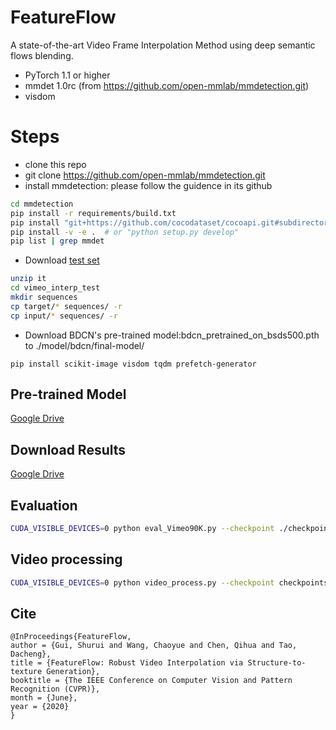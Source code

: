# FeatureFlow

A state-of-the-art Video Frame Interpolation Method using deep semantic flows blending.

* PyTorch 1.1 or higher
* mmdet 1.0rc (from https://github.com/open-mmlab/mmdetection.git)
* visdom

# Steps
* clone this repo
* git clone https://github.com/open-mmlab/mmdetection.git
* install mmdetection: please follow the guidence in its github
```bash
cd mmdetection
pip install -r requirements/build.txt
pip install "git+https://github.com/cocodataset/cocoapi.git#subdirectory=PythonAPI"
pip install -v -e .  # or "python setup.py develop"
pip list | grep mmdet
```
* Download [test set](http://data.csail.mit.edu/tofu/testset/vimeo_interp_test.zip)
```bash
unzip it
cd vimeo_interp_test
mkdir sequences
cp target/* sequences/ -r
cp input/* sequences/ -r
```
* Download BDCN's pre-trained model:bdcn_pretrained_on_bsds500.pth to ./model/bdcn/final-model/
```
pip install scikit-image visdom tqdm prefetch-generator
```

## Pre-trained Model

[Google Drive](https://drive.google.com/open?id=1S8C0chFV6Bip6W9lJdZkog0T3xiNxbEx)

## Download Results

[Google Drive](https://drive.google.com/open?id=1OtrExUiyIBJe0D6_ZwDfztqJBqji4lmt)

## Evaluation
```bash
CUDA_VISIBLE_DEVICES=0 python eval_Vimeo90K.py --checkpoint ./checkpoints/SeDraw.ckpt --dataset_root ~/datasets/videos/vimeo_interp_test --visdom_env test --vimeo90k --imgpath ./results/
```

## Video processing
```bash
CUDA_VISIBLE_DEVICES=0 python video_process.py --checkpoint checkpoints/SeDraw.ckpt --video_name ./youvideo.mp4  --fix_range
```

## Cite
```
@InProceedings{FeatureFlow,
author = {Gui, Shurui and Wang, Chaoyue and Chen, Qihua and Tao, Dacheng},
title = {FeatureFlow: Robust Video Interpolation via Structure-to-texture Generation},
booktitle = {The IEEE Conference on Computer Vision and Pattern Recognition (CVPR)},
month = {June},
year = {2020}
}
```

